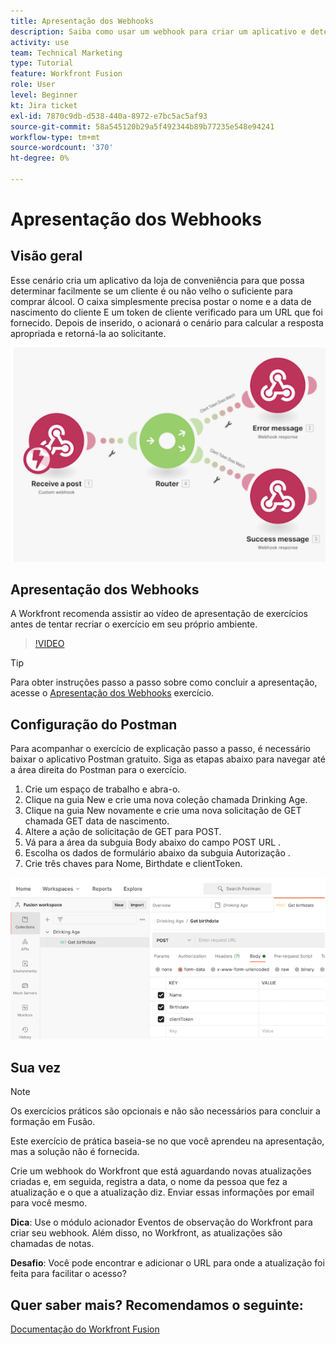 ```yaml
---
title: Apresentação dos Webhooks
description: Saiba como usar um webhook para criar um aplicativo e determinar se um cliente é ou não velho o suficiente para comprar álcool, tudo em [!DNL Adobe Workfront Fusion].
activity: use
team: Technical Marketing
type: Tutorial
feature: Workfront Fusion
role: User
level: Beginner
kt: Jira ticket
exl-id: 7870c9db-d538-440a-8972-e7bc5ac5af93
source-git-commit: 58a545120b29a5f492344b89b77235e548e94241
workflow-type: tm+mt
source-wordcount: '370'
ht-degree: 0%

---
```


# Apresentação dos Webhooks

## Visão geral

Esse cenário cria um aplicativo da loja de conveniência para que possa determinar facilmente se um cliente é ou não velho o suficiente para comprar álcool. O caixa simplesmente precisa postar o nome e a data de nascimento do cliente E um token de cliente verificado para um URL que foi fornecido. Depois de inserido, o acionará o cenário para calcular a resposta apropriada e retorná-la ao solicitante.

![Uma imagem usando o módulo switch](assets/beyond-basic-modules-5.png)

## Apresentação dos Webhooks

A Workfront recomenda assistir ao vídeo de apresentação de exercícios antes de tentar recriar o exercício em seu próprio ambiente.

>[!VIDEO](https://video.tv.adobe.com/v/335292/?quality=12)

>[!TIP]
>
>Para obter instruções passo a passo sobre como concluir a apresentação, acesse o [Apresentação dos Webhooks](https://experienceleague.adobe.com/docs/workfront-learn/tutorials-workfront/fusion/exercises/webhooks.html?lang=en) exercício.

## Configuração do Postman

Para acompanhar o exercício de explicação passo a passo, é necessário baixar o aplicativo Postman gratuito. Siga as etapas abaixo para navegar até a área direita do Postman para o exercício.

1. Crie um espaço de trabalho e abra-o.
1. Clique na guia New e crie uma nova coleção chamada Drinking Age.
1. Clique na guia New novamente e crie uma nova solicitação de GET chamada GET data de nascimento.
1. Altere a ação de solicitação de GET para POST.
1. Vá para a área da subguia Body abaixo do campo POST URL .
1. Escolha os dados de formulário abaixo da subguia Autorização .
1. Crie três chaves para Nome, Birthdate e clientToken.

![Uma imagem usando o módulo switch](assets/beyond-basic-modules-6.png)

## Sua vez

>[!NOTE]
>
>Os exercícios práticos são opcionais e não são necessários para concluir a formação em Fusão.

Este exercício de prática baseia-se no que você aprendeu na apresentação, mas a solução não é fornecida.

Crie um webhook do Workfront que está aguardando novas atualizações criadas e, em seguida, registra a data, o nome da pessoa que fez a atualização e o que a atualização diz. Enviar essas informações por email para você mesmo.

**Dica**: Use o módulo acionador Eventos de observação do Workfront para criar seu webhook. Além disso, no Workfront, as atualizações são chamadas de notas.

**Desafio**: Você pode encontrar e adicionar o URL para onde a atualização foi feita para facilitar o acesso?


## Quer saber mais? Recomendamos o seguinte:

[Documentação do Workfront Fusion](https://experienceleague.adobe.com/docs/workfront/using/adobe-workfront-fusion/workfront-fusion-2.html?lang=en)
